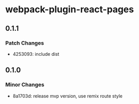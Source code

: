 # webpack-plugin-react-pages

## 0.1.1

### Patch Changes

- 4253093: include dist

## 0.1.0

### Minor Changes

- 8a1703d: release mvp version, use remix route style
